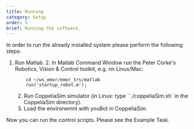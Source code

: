 ```yaml
---
title: Running
category: Setup
order: 5
brief: Running the software.
---
```


In order to run the already installed system please perform the following steps:

1. Run Matlab.
   2. In Matlab Command Window run the Peter Corke's Robotics, Vision & Control toolkit, e.g. nn Linux/Mac:
   ```
       cd ~/ws_emor/emor_trs/matlab
       run('startup_robot.m');
   ```
   2. Run CoppeliaSim simulator (in Linux: type ``./coppeliaSim.sh` in the CoppeliaSim directory).
   2. Load the environemnt with youBot in CoppeliaSim.

Now you can run the control scripts. Please see the Example Task. 

